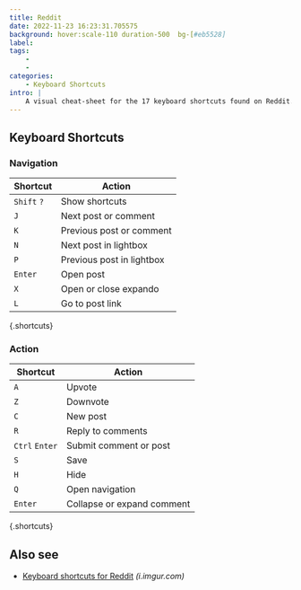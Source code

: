 ```yaml
---
title: Reddit
date: 2022-11-23 16:23:31.705575
background: hover:scale-110 duration-500  bg-[#eb5528]
label: 
tags: 
    - 
    - 
categories:
    - Keyboard Shortcuts
intro: |
    A visual cheat-sheet for the 17 keyboard shortcuts found on Reddit.com
---
```




Keyboard Shortcuts
------------------



### Navigation

Shortcut | Action
---|---
`Shift` `?`  | Show shortcuts
`J`  | Next post or comment
`K`  | Previous post or comment
`N`  | Next post in lightbox
`P`  | Previous post in lightbox
`Enter`  | Open post
`X`  | Open or close expando
`L`  | Go to post link
{.shortcuts}


### Action

Shortcut | Action
---|---
`A`  | Upvote
`Z`  | Downvote
`C`  | New post
`R`  | Reply to comments
`Ctrl` `Enter`  | Submit comment or post
`S`  | Save
`H`  | Hide
`Q`  | Open navigation
`Enter`  | Collapse or expand comment
{.shortcuts}




Also see
--------
- [Keyboard shortcuts for Reddit](https://i.imgur.com/7644kEy.png) _(i.imgur.com)_
